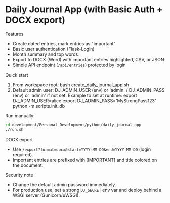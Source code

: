 # Daily Journal App (with Basic Auth + DOCX export)

Features
- Create dated entries, mark entries as "important"
- Basic user authentication (Flask-Login)
- Month summary and top words
- Export to DOCX (Word) with important entries highlighted, CSV, or JSON
- Simple API endpoint (`/api/entries`) protected by login

Quick start
1. From workspace root:
   bash create_daily_journal_app.sh
2. Default admin user: DJ_ADMIN_USER (env) or 'admin' / DJ_ADMIN_PASS (env) or 'admin' if not set.
   Example to set at runtime:
   export DJ_ADMIN_USER=alice
   export DJ_ADMIN_PASS='MyStrongPass123'
   python -m scripts.init_db

Run manually:
```bash
cd development/Personal_Development/python/daily_journal_app
./run.sh
```

DOCX export
- Use `/export?format=docx&start=YYYY-MM-DD&end=YYYY-MM-DD` (login required).
- Important entries are prefixed with [IMPORTANT] and title colored on the document.

Security note
- Change the default admin password immediately.
- For production use, set a strong `DJ_SECRET` env var and deploy behind a WSGI server (Gunicorn/uWSGI).
